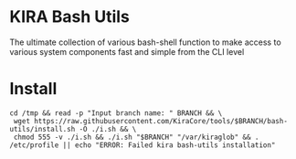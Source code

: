 # KIRA Bash Utils

The ultimate collection of various bash-shell function to make access to various system components fast and simple from the CLI level


# Install
```
cd /tmp && read -p "Input branch name: " BRANCH && \
 wget https://raw.githubusercontent.com/KiraCore/tools/$BRANCH/bash-utils/install.sh -O ./i.sh && \
 chmod 555 -v ./i.sh && ./i.sh "$BRANCH" "/var/kiraglob" && . /etc/profile || echo "ERROR: Failed kira bash-utils installation"
```
